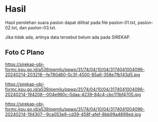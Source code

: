 # Hasil

Hasil perolehan suara paslon dapat dilihat pada file paslon-01.txt, paslon-02.txt, dan paslon-03.txt.

Jika tidak ada, artinya data tersebut belum ada pada SIREKAP.

## Foto C Plano

https://sirekap-obj-formc.kpu.go.id/a539/pemilu/ppwp/31/74/04/10/04/3174041004096-20240214-203218--fe780d60-0c3f-4500-85a6-358e7fb143d5.jpg

https://sirekap-obj-formc.kpu.go.id/a539/pemilu/ppwp/31/74/04/10/04/3174041004096-20240214-194208--004e960c-0daa-4239-84c4-cbc111bf4705.jpg

https://sirekap-obj-formc.kpu.go.id/a539/pemilu/ppwp/31/74/04/10/04/3174041004096-20240214-194307--9ca053e9-cd39-458f-afef-8bb99a4899ed.jpg

